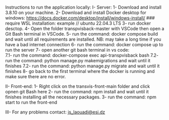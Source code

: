 Instructions to run the application locally:
I- Server:
  1- Download and install 3.8.10 on your machine.
  2- Download and install Docker desktop for windows:  https://docs.docker.com/desktop/install/windows-install/   ### require WSL installation: example // ubuntu 22.04.3 LTS
  3- run docker desctop.
  4- Open the folder transpvisback-master with VSCode then open a Git Bash terminal in VSCode.
  5- run the command: docker compose build and wait until all requirements are installed. NB: may take a long time if you have a bad internet connection
  6- run the command: docker compose up to run the server
  7- open another git bash terminal in vs code:  
    7.1- run the command: docker-compose exec api-transpvisback bash
    7.2- run the command: python manage.py makemigrations and wait until it finishes
    7.2- run the command: python manage.py migrate and wait until it finishes
  8- go back to the first terminal where the docker is running and make sure there are no error.

II- Front-end:
  1- Right click on the transvis-front-main folder and click opnen git Bash here
  2- run the command: npm install and wait until it finishes installing all the necessary packages.
  3- run the command: npm start to run the front-end

III- For any problems contact: js_laouadi@esi.dz

